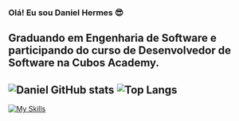 ### Olá! Eu sou Daniel Hermes 😎
Graduando em Engenharia de Software e participando do curso de Desenvolvedor de Software na Cubos Academy. 
--------

![Daniel GitHub stats](https://github-readme-stats.vercel.app/api?username=HermesdMatos&show_icons=true&theme=dracula) ![Top Langs](https://github-readme-stats.vercel.app/api/top-langs/?username=HermesdMatos&hide_progress=compact&theme=dracula)
---


[![My Skills](https://skillicons.dev/icons?i=js,html,css,postgresql,nodejs,express,git)](https://skillicons.dev)


